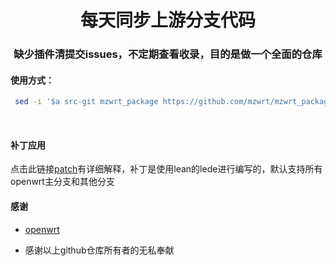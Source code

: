 <div align="center">
<h1 align="center">每天同步上游分支代码</h1>
<h3 align="center">缺少插件清提交issues，不定期查看收录，目的是做一个全面的仓库</h3>
</div>


#### 使用方式：

```bash
 sed -i '$a src-git mzwrt_package https://github.com/mzwrt/mzwrt_package' feeds.conf.default
```
<br>

#### 补丁应用
点击此链接[patch](https://github.com/mzwrt/mzwrt_package/wiki/patch)有详细解释，补丁是使用lean的lede进行编写的，默认支持所有openwrt主分支和其他分支


#### 感谢

*  [openwrt](https://github.com/openwrt/openwrt.git)


*  感谢以上github仓库所有者的无私奉献








